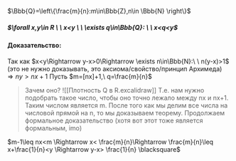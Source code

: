 $\Bbb{Q}=\left\{\frac{m}{n}:m\in\Bbb{Z},n\in \Bbb{N} \right\}$
##### $\forall x,y\in R \ \ x<y \ \ \exists q\in\Bbb{Q}: \ \ x<q<y$
#### Доказательство:
Так как $x<y\Rightarrow y-x>0\Rightarrow \exists n\in\Bbb{N}:\ \ n(y-x)>1$ (это не нужно доказывать, это аксиома/свойство/принцип Архимеда)
$\Rightarrow ny>nx+1$
Пусть $m=[nx]+1,\ q=\frac{m}{n}$
>Зачем оно?
>![[Плотность Q в R.excalidraw]]
>Т.е. нам нужно подобрать такое число, чтобы оно точно лежало между nx и nx+1. Таким числом является m. После того как мы делим все числа на числовой прямой на n, то мы доказываем теорему.
Продолжаем формальное доказательство (хотя вот этот тоже является формальным, imo)

$m-1\leq nx<m \Rightarrow x< \frac{m}{n}\Rightarrow \frac{m}{n}\leq x+\frac{1}{n}<y \Rightarrow y-x> \frac{1}{n} \blacksquare$
